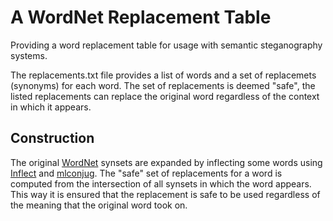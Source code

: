 # A WordNet Replacement Table
Providing a word replacement table for usage with semantic steganography systems.

The replacements.txt file provides a list of words and a set of replacemets (synonyms) for each word.
The set of replacements is deemed "safe", the listed replacements can replace the original word regardless of the context in which it appears.

## Construction
The original [WordNet](https://wordnet.princeton.edu/) synsets are expanded by inflecting some words using [Inflect](https://github.com/jaraco/inflect/blob/master/inflect.py) and [mlconjug](https://github.com/SekouD/mlconjug).
The "safe" set of replacements for a word is computed from the intersection of all synsets in which the word appears. This way it is ensured that the replacement is safe to be used regardless of the meaning that the original word took on.
